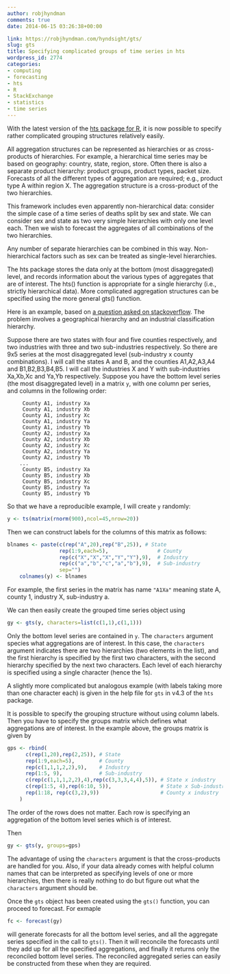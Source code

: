 ```yaml
---
author: robjhyndman
comments: true
date: 2014-06-15 03:26:38+00:00

link: https://robjhyndman.com/hyndsight/gts/
slug: gts
title: Specifying complicated groups of time series in hts
wordpress_id: 2774
categories:
- computing
- forecasting
- hts
- R
- StackExchange
- statistics
- time series
---
```


With the latest version of the [hts package for R](http://github.com/robjhyndman/hts), it is now possible to specify rather complicated grouping structures relatively easily.

All aggregation structures can be represented as hierarchies or as cross-products of hierarchies. For example, a hierarchical time series may be based on geography: country, state, region, store. Often there is also a separate product hierarchy: product groups, product types, packet size. Forecasts of all the different types of aggregation are required; e.g., product type A within region X. The aggregation structure is a cross-product of the two hierarchies.

This framework includes even apparently non-hierarchical data: consider the simple case of a time series of deaths split by sex and state. We can consider sex and state as two very simple hierarchies with only one level each. Then we wish to forecast the aggregates of all combinations of the two hierarchies.

Any number of separate hierarchies can be combined in this way. Non-hierarchical factors such as sex can be treated as single-level hierarchies.<!-- more -->

The hts package stores the data only at the bottom (most disaggregated) level, and records information about the various types of aggregates that are of interest. The hts() function is appropriate for a single hierarchy (i.e., strictly hierarchical data). More complicated aggregation structures can be specified using the more general gts() function.

Here is an example, based on [a question asked on stackoverflow](http://stackoverflow.com/q/24191537). The problem involves a geographical hierarchy and an industrial classification hierarchy.

Suppose there are two states with four and five counties respectively, and two industries with three and two sub-industries respectively. So there are 9x5 series at the most disaggregated level (sub-industry x county combinations). I will call the states A and B, and the counties A1,A2,A3,A4 and B1,B2,B3,B4,B5. I will call the industries X and Y with sub-industries Xa,Xb,Xc and Ya,Yb respectively. Suppose you have the bottom level series (the most disaggregated level) in a matrix `y`, with one column per series, and columns in the following order:

```
     County A1, industry Xa
     County A1, industry Xb
     County A1, industry Xc
     County A1, industry Ya
     County A1, industry Yb
     County A2, industry Xa
     County A2, industry Xb
     County A2, industry Xc
     County A2, industry Ya
     County A2, industry Yb
    ...
     County B5, industry Xa
     County B5, industry Xb
     County B5, industry Xc
     County B5, industry Ya
     County B5, industry Yb
```



So that we have a reproducible example, I will create `y` randomly:


```r 
y <- ts(matrix(rnorm(900),ncol=45,nrow=20))
```


Then we can construct labels for the columns of this matrix as follows:

```r
blnames <- paste(c(rep("A",20),rep("B",25)), # State
                 rep(1:9,each=5),                # County
                 rep(c("X","X","X","Y","Y"),9),  # Industry
                 rep(c("a","b","c","a","b"),9),  # Sub-industry
                 sep="")
    colnames(y) <- blnames
```



For example, the first series in the matrix has name `"A1Xa"` meaning state A, county 1, industry X, sub-industry a.

We can then easily create the grouped time series object using

```r
gy <- gts(y, characters=list(c(1,1),c(1,1)))
```

Only the bottom level series are contained in `y`. The `characters` argument species what aggregations are of interest. In this case, the `characters` argument indicates there are two hierarchies (two elements in the list), and the first hierarchy is specified by the first two characters, with the second hierarchy specified by the next two characters. Each level of each hierarchy is specified using a single character (hence the 1s).

A slightly more complicated but analogous example (with labels taking more than one character each) is given in the help file for `gts` in v4.3 of the `hts` package.

It is possible to specify the grouping structure without using column labels. Then you have to specify the groups matrix which defines what aggregations are of interest. In the example above, the groups matrix is given by


    
```r
gps <- rbind(
      c(rep(1,20),rep(2,25)), # State
      rep(1:9,each=5),        # County
      rep(c(1,1,1,2,2),9),    # Industry
      rep(1:5, 9),            # Sub-industry
      c(rep(c(1,1,1,2,2),4),rep(c(3,3,3,4,4),5)), # State x industry
      c(rep(1:5, 4),rep(6:10, 5)),                # State x Sub-industry
      rep(1:18, rep(c(3,2),9))                    # County x industry
    )
```


The order of the rows does not matter. Each row is specifying an aggregation of the bottom level series which is of interest.

Then


```r 
gy <- gts(y, groups=gps)
```



The advantage of using the `characters` argument is that the cross-products are handled for you. Also, if your data already comes with helpful column names that can be interpreted as specifying levels of one or more hierarchies, then there is really nothing to do but figure out what the `characters` argument should be.

Once the `gts` object has been created using the `gts()` function, you can proceed to forecast. For exmaple


    
```r 
fc <- forecast(gy)
```



will generate forecasts for all the bottom level series, and all the aggregate series specified in the call to `gts()`. Then it will reconcile the forecasts until they add up for all the specified aggregations, and finally it returns only the reconciled bottom level series. The reconciled aggregated series can easily be constructed from these when they are required.
